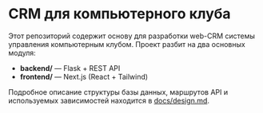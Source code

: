 # CRM для компьютерного клуба

Этот репозиторий содержит основу для разработки web-CRM системы управления
компьютерным клубом. Проект разбит на два основных модуля:

- **backend/** — Flask + REST API
- **frontend/** — Next.js (React + Tailwind)

Подробное описание структуры базы данных, маршрутов API и используемых
зависимостей находится в [docs/design.md](docs/design.md).

